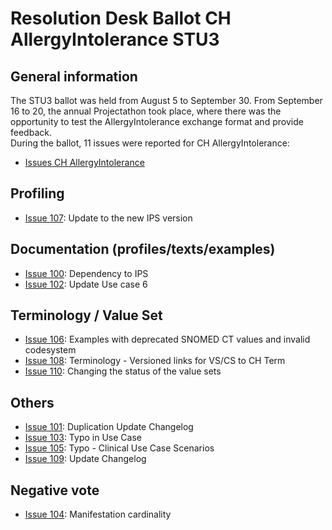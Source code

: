 # Resolution Desk Ballot CH AllergyIntolerance STU3

## General information
The STU3 ballot was held from August 5 to September 30. From September 16 to 20, 
the annual Projectathon took place, where there was the opportunity to test the 
AllergyIntolerance exchange format and provide feedback.   
During the ballot, 11 issues were reported for CH AllergyIntolerance:
* [Issues CH AllergyIntolerance](https://github.com/hl7ch/ch-allergyintolerance/issues?q=is%3Aissue+is%3Aopen+label%3A%22STU+3+Ballot%22)

## Profiling
* [Issue 107](https://github.com/hl7ch/ch-allergyintolerance/issues/107): Update to the new IPS version

## Documentation (profiles/texts/examples)
* [Issue 100](https://github.com/hl7ch/ch-allergyintolerance/issues/100): Dependency to IPS
* [Issue 102](https://github.com/hl7ch/ch-allergyintolerance/issues/102): Update Use case 6
  
## Terminology / Value Set
* [Issue 106](https://github.com/hl7ch/ch-allergyintolerance/issues/106): Examples with deprecated SNOMED CT values and invalid codesystem
* [Issue 108](https://github.com/hl7ch/ch-allergyintolerance/issues/108): Terminology - Versioned links for VS/CS to CH Term
* [Issue 110](https://github.com/hl7ch/ch-allergyintolerance/issues/110): Changing the status of the value sets
  
## Others
* [Issue 101](https://github.com/hl7ch/ch-allergyintolerance/issues/101): Duplication Update Changelog
* [Issue 103](https://github.com/hl7ch/ch-allergyintolerance/issues/103): Typo in Use Case
* [Issue 105](https://github.com/hl7ch/ch-allergyintolerance/issues/105): Typo - Clinical Use Case Scenarios
* [Issue 109](https://github.com/hl7ch/ch-allergyintolerance/issues/109): Update Changelog

## Negative vote
* [Issue 104](https://github.com/hl7ch/ch-allergyintolerance/issues/104): Manifestation cardinality

